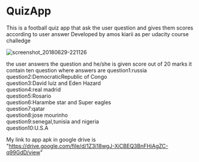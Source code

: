 # QuizApp

This is a football quiz app that ask the user question and gives them scores according to user answer
Developed by amos kiarii as per udacity course challedge 

![screenshot_20180629-221126](https://user-images.githubusercontent.com/39647269/42111169-27d3b4bc-7bec-11e8-941c-28c894dc2bca.png)


the user answers the question and he/she is given score out of 20 marks 
it contain ten question 
where answers are 
question1:russia          
question2:DemocraticRepublic of Congo          
question3:David luiz and Eden Hazard         
question4:real madrid       
question5:Rosario             
question6:Harambe star and Super eagles              
question7:qatar                        
question8:jose mourinho                               
question9:senegal,tunisia and nigeria                         
question10:U.S.A                  

My link to app apk in google drive is "https://drive.google.com/file/d/1Z3i18wgJ-XiCBEQ3BnFHiAgZC-q99GdD/view"
